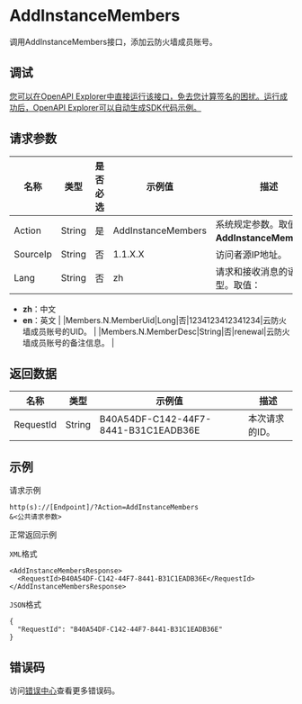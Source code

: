 # AddInstanceMembers

调用AddInstanceMembers接口，添加云防火墙成员账号。

## 调试

[您可以在OpenAPI Explorer中直接运行该接口，免去您计算签名的困扰。运行成功后，OpenAPI Explorer可以自动生成SDK代码示例。](https://api.aliyun.com/#product=Cloudfw&api=AddInstanceMembers&type=RPC&version=2017-12-07)

## 请求参数

|名称|类型|是否必选|示例值|描述|
|--|--|----|---|--|
|Action|String|是|AddInstanceMembers|系统规定参数。取值：**AddInstanceMembers**。 |
|SourceIp|String|否|1.1.X.X|访问者源IP地址。 |
|Lang|String|否|zh|请求和接收消息的语言类型。取值：

 -   **zh**：中文
-   **en**：英文 |
|Members.N.MemberUid|Long|否|1234123412341234|云防火墙成员账号的UID。 |
|Members.N.MemberDesc|String|否|renewal|云防火墙成员账号的备注信息。 |

## 返回数据

|名称|类型|示例值|描述|
|--|--|---|--|
|RequestId|String|B40A54DF-C142-44F7-8441-B31C1EADB36E|本次请求的ID。 |

## 示例

请求示例

```
http(s)://[Endpoint]/?Action=AddInstanceMembers
&<公共请求参数>
```

正常返回示例

`XML`格式

```
<AddInstanceMembersResponse>
  <RequestId>B40A54DF-C142-44F7-8441-B31C1EADB36E</RequestId>
</AddInstanceMembersResponse>
```

`JSON`格式

```
{
  "RequestId": "B40A54DF-C142-44F7-8441-B31C1EADB36E"
}
```

## 错误码

访问[错误中心](https://error-center.aliyun.com/status/product/Cloudfw)查看更多错误码。

